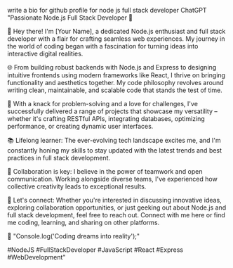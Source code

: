 write a bio for github profile for node js full stack developer
ChatGPT
"Passionate Node.js Full Stack Developer 🚀

👋 Hey there! I'm [Your Name], a dedicated Node.js enthusiast and full stack developer with a flair for crafting seamless web experiences. My journey in the world of coding began with a fascination for turning ideas into interactive digital realities.

🌐 From building robust backends with Node.js and Express to designing intuitive frontends using modern frameworks like React, I thrive on bringing functionality and aesthetics together. My code philosophy revolves around writing clean, maintainable, and scalable code that stands the test of time.

💼 With a knack for problem-solving and a love for challenges, I've successfully delivered a range of projects that showcase my versatility – whether it's crafting RESTful APIs, integrating databases, optimizing performance, or creating dynamic user interfaces.

📚 Lifelong learner: The ever-evolving tech landscape excites me, and I'm constantly honing my skills to stay updated with the latest trends and best practices in full stack development.

🤝 Collaboration is key: I believe in the power of teamwork and open communication. Working alongside diverse teams, I've experienced how collective creativity leads to exceptional results.

🎯 Let's connect: Whether you're interested in discussing innovative ideas, exploring collaboration opportunities, or just geeking out about Node.js and full stack development, feel free to reach out. Connect with me here or find me coding, learning, and sharing on other platforms.

🚀 "Console.log('Coding dreams into reality');"

#NodeJS #FullStackDeveloper #JavaScript #React #Express #WebDevelopment"
<!---
devsid2404/devsid2404 is a ✨ special ✨ repository because its `README.md` (this file) appears on your GitHub profile.
You can click the Preview link to take a look at your changes.
--->

